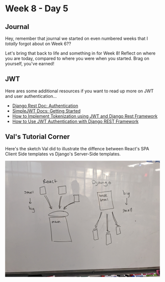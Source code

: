 # Week 8 - Day 5

## Journal

Hey, remember that journal we started on even numbered weeks that I _totally_ forgot about on Week 6??

Let's bring that back to life and something in for Week 8! Reflect on where you are today, compared to where you were when you started. Brag on yourself, you've earned!

## JWT

Here ares some additional resources if you want to read up more on JWT and user authentication...

* [Django Rest Doc: Authentication](https://www.django-rest-framework.org/api-guide/authentication/)
* [SimpleJWT Docs: Getting Started](https://django-rest-framework-simplejwt.readthedocs.io/en/latest/getting_started.html)
* [How to Implement Tokenization using JWT and Django Rest Framework](https://www.freecodecamp.org/news/how-to-use-jwt-and-django-rest-framework-to-get-tokens/)
* [How to Use JWT Authentication with Django REST Framework](https://simpleisbetterthancomplex.com/tutorial/2018/12/19/how-to-use-jwt-authentication-with-django-rest-framework.html)

## Val's Tutorial Corner

Here's the sketch Val did to illustrate the diffence between React's SPA Client Side templates vs Django's Server-Side templates.

![Val's Sketch for React vs Django Templates](./img/vals_template_sketch.jpg)